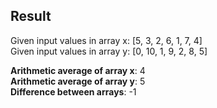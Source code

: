 ## Result ##

Given input values in array x: \[5, 3, 2, 6, 1, 7, 4] <br>
Given input values in array y: \[0, 10, 1, 9, 2, 8, 5] <br>

**Arithmetic average of array x**: 4 <br>
**Arithmetic average of array y**: 5 <br>
**Difference between arrays**: -1 

